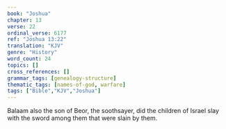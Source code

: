 ```yaml
---
book: "Joshua"
chapter: 13
verse: 22
ordinal_verse: 6177
ref: "Joshua 13:22"
translation: "KJV"
genre: "History"
word_count: 24
topics: []
cross_references: []
grammar_tags: [genealogy-structure]
thematic_tags: [names-of-god, warfare]
tags: ["Bible","KJV","Joshua"]
---
```

Balaam also the son of Beor, the soothsayer, did the children of Israel slay with the sword among them that were slain by them.

